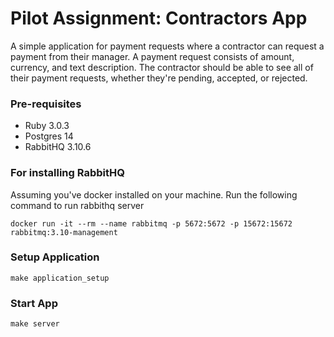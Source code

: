 # Pilot Assignment: Contractors App

A simple application for payment requests where a contractor can request a payment from their manager. A payment request consists of amount, currency, and text description. The contractor should be able to see all of their payment requests, whether they're pending, accepted, or rejected.

### Pre-requisites
- Ruby 3.0.3
- Postgres 14
- RabbitHQ 3.10.6

### For installing RabbitHQ
Assuming you've docker installed on your machine. Run the following command to run rabbithq server

```shell
docker run -it --rm --name rabbitmq -p 5672:5672 -p 15672:15672 rabbitmq:3.10-management
```

### Setup Application
```shell
make application_setup
```

### Start App
```shell
make server
```